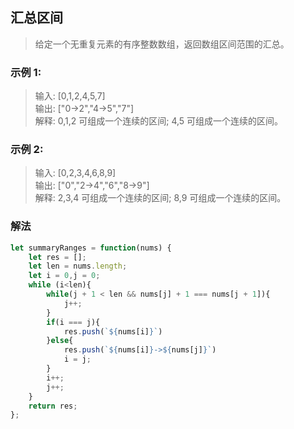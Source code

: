 
## 汇总区间
> 给定一个无重复元素的有序整数数组，返回数组区间范围的汇总。 

### 示例 1:
> 输入: [0,1,2,4,5,7]         
> 输出: ["0->2","4->5","7"]       
> 解释: 0,1,2 可组成一个连续的区间; 4,5 可组成一个连续的区间。

### 示例 2:
> 输入: [0,2,3,4,6,8,9]       
> 输出: ["0","2->4","6","8->9"]       
> 解释: 2,3,4 可组成一个连续的区间; 8,9 可组成一个连续的区间。     


### 解法
```javascript 1.8
let summaryRanges = function(nums) {
    let res = [];
    let len = nums.length;
    let i = 0,j = 0;
    while (i<len){
        while(j + 1 < len && nums[j] + 1 === nums[j + 1]){
            j++;
        }
        if(i === j){
            res.push(`${nums[i]}`)
        }else{
            res.push(`${nums[i]}->${nums[j]}`)
            i = j;
        }
        i++;
        j++;
    }
    return res;
};
```